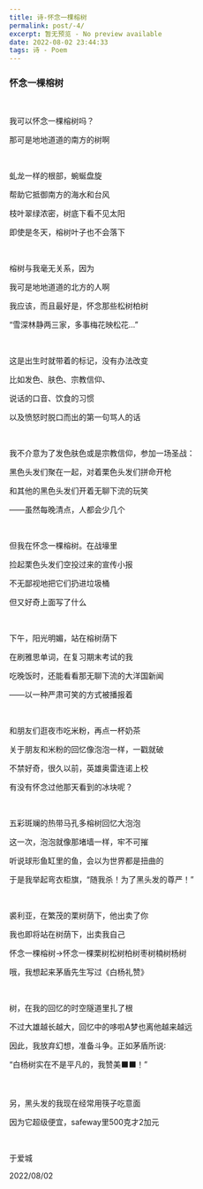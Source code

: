 ```yaml
---
title: 诗-怀念一棵榕树
permalink: post/-4/
excerpt: 暂无预览 - No preview available
date: 2022-08-02 23:44:33
tags: 诗 - Poem
---
```


### 怀念一棵榕树

<br>

我可以怀念一棵榕树吗？

那可是地地道道的南方的树啊

<br>

虬龙一样的根部，蜿蜒盘旋

帮助它抵御南方的海水和台风

枝叶翠绿浓密，树底下看不见太阳

即使是冬天，榕树叶子也不会落下

<br>

榕树与我毫无关系，因为

我可是地地道道的北方的人啊

我应该，而且最好是，怀念那些松树柏树

“雪深林静两三家，多事梅花映松花...”

<br>

这是出生时就带着的标记，没有办法改变

比如发色、肤色、宗教信仰、

说话的口音、饮食的习惯

以及愤怒时脱口而出的第一句骂人的话

<br>

我不介意为了发色肤色或是宗教信仰，参加一场圣战：

黑色头发们聚在一起，对着栗色头发们拼命开枪

和其他的黑色头发们开着无聊下流的玩笑

——虽然每晚清点，人都会少几个

<br>

但我在怀念一棵榕树。在战壕里

捡起栗色头发们空投过来的宣传小报

不无鄙视地把它们扔进垃圾桶

但又好奇上面写了什么

<br>

下午，阳光明媚，站在榕树荫下

在刷雅思单词，在复习期末考试的我

吃晚饭时，还能看看那无聊下流的大洋国新闻

——以一种严肃可笑的方式被播报着

<br>

和朋友们逛夜市吃米粉，再点一杯奶茶

关于朋友和米粉的回忆像泡泡一样，一戳就破

不禁好奇，很久以前，英雄奥雷连诺上校

有没有怀念过他那天看到的冰块呢？

<br>

五彩斑斓的热带马孔多榕树回忆大泡泡

这一次，泡泡就像那堵墙一样，牢不可摧

听说球形鱼缸里的鱼，会以为世界都是扭曲的

于是我举起弯衣柜旗，“随我杀！为了黑头发的尊严！”

<br>

裘利亚，在繁茂的栗树荫下，他出卖了你

我也即将站在树荫下，出卖我自己

怀念一棵榕树→怀念一棵栗树松树柏树枣树楠树杨树

哦，我想起来茅盾先生写过《白杨礼赞》

<br>

树，在我的回忆的时空隧道里扎了根

不过大雄越长越大，回忆中的哆啦A梦也离他越来越远

因此，我放弃幻想，准备斗争。正如茅盾所说∶

“白杨树实在不是平凡的，我赞美⬛⬛！”

<br>

另，黑头发的我现在经常用筷子吃意面

因为它超级便宜，safeway里500克才2加元

<br>

于爱城

2022/08/02 

